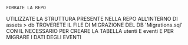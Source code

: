 ```sh
FORKATE LA REPO
```

UTILIZZATE LA STRUTTURA PRESENTE NELLA REPO
ALL'INTERNO DI assets > db TROVERETE IL FILE DI MIGRAZIONE DEL DB 'Migrations.sql' CON IL NECESSARIO PER CREARE LA TABELLA utenti E eventi E PER MIGRARE I DATI DEGLI EVENTI
